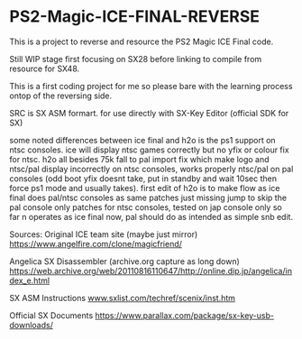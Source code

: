# PS2-Magic-ICE-FINAL-REVERSE
This is a project to reverse and resource the PS2 Magic ICE Final code.

Still WIP stage first focusing on SX28 before linking to compile from resource for SX48.

This is a first coding project for me so please bare with the learning process ontop of the reversing side.

SRC is SX ASM formart. for use directly with SX-Key Editor (official SDK for SX)

some noted differences between ice final and h2o is the ps1 support on ntsc consoles. ice will display ntsc games correctly but no yfix or colour fix for ntsc. h2o all besides 75k fall to pal import fix which make logo and ntsc/pal display incorrectly on ntsc consoles, works properly ntsc/pal on pal consoles (odd boot yfix doesnt take, put in standby and wait 10sec then force ps1 mode and usually takes).
first edit of h2o is to make flow as ice final does pal/ntsc consoles as same patches just missing jump to skip the pal console only patches for ntsc consoles, tested on jap console only so far n operates as ice final now, pal should do as intended as simple snb edit.


Sources:
Original ICE team site (maybe just mirror)
https://www.angelfire.com/clone/magicfriend/

Angelica SX Disassembler (archive.org capture as long down)
https://web.archive.org/web/20110816110647/http://online.dip.jp/angelica/index_e.html

SX ASM Instructions
www.sxlist.com/techref/scenix/inst.htm

Official SX Documents
https://www.parallax.com/package/sx-key-usb-downloads/
